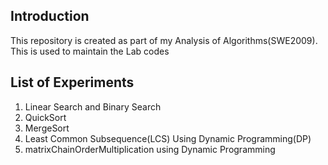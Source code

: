 ## Introduction

This repository is created as part of my Analysis of Algorithms(SWE2009). This is used to maintain the Lab codes

## List of Experiments

1. Linear Search and Binary Search
2. QuickSort
3. MergeSort
4. Least Common Subsequence(LCS) Using Dynamic Programming(DP)
5. matrixChainOrderMultiplication using Dynamic Programming